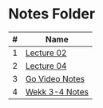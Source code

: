 # Notes Folder

|   #   | Name | 
| :---: | --------------- | 
|   1   | [Lecture 02](./Lecture02.go)  |
|   2   | [Lecture 04](./Lecture04.go)  |
|   3   | [Go Video Notes](https://github.com/ACHarrison32/4143-PLC/tree/main/Lecture%20Notes/Go%20Video%20Notes%20%231) |
|   4   | [Wekk 3-4 Notes](./) |
